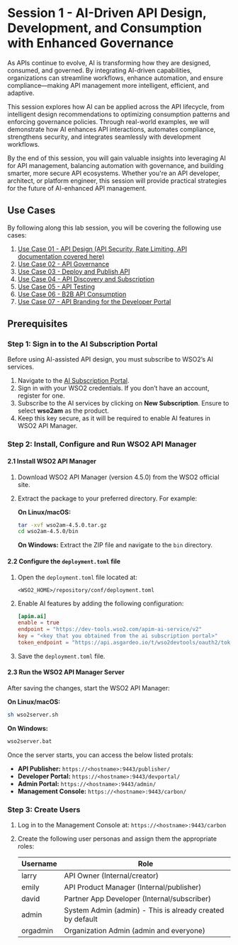 # Session 1 - AI-Driven API Design, Development, and Consumption with Enhanced Governance

As APIs continue to evolve, AI is transforming how they are designed, consumed, and governed. By integrating AI-driven capabilities, organizations can streamline workflows, enhance automation, and ensure compliance—making API management more intelligent, efficient, and adaptive.

This session explores how AI can be applied across the API lifecycle, from intelligent design recommendations to optimizing consumption patterns and enforcing governance policies. Through real-world examples, we will demonstrate how AI enhances API interactions, automates compliance, strengthens security, and integrates seamlessly with development workflows.

By the end of this session, you will gain valuable insights into leveraging AI for API management, balancing automation with governance, and building smarter, more secure API ecosystems. Whether you're an API developer, architect, or platform engineer, this session will provide practical strategies for the future of AI-enhanced API management.

## Use Cases

By following along this lab session, you will be covering the following use cases:

1. [Use Case 01 - API Design (API Security, Rate Limiting, API documentation covered here)](./Use%20Case%2001%20-%20API%20Design/README.md)
2. [Use Case 02 - API Governance](./Use%20Case%2002%20-%20API%20Governance/README.md)
3. [Use Case 03 - Deploy and Publish API](./Use%20Case%2003%20-%20Deploy%20and%20Publish%20API/README.md)
4. [Use Case 04 - API Discovery and Subscription](./Use%20Case%2004%20-%20API%20Discovery%20and%20Subscription/README.md)
5. [Use Case 05 - API Testing](./Use%20Case%2005%20-%20API%20Testing/README.md)
6. [Use Case 06 - B2B API Consumption](./Use%20Case%2006%20-%20B2B%20API%20Consumption/README.md)
7. [Use Case 07 - API Branding for the Developer Portal](./Use%20Case%2007%20-%20API%20Branding%20for%20the%20Developer%20Portal/README.md)

## Prerequisites

### Step 1: Sign in to the AI Subscription Portal

Before using AI-assisted API design, you must subscribe to WSO2’s AI services.

1. Navigate to the [AI Subscription Portal](https://ai-subscriptions.wso2.com).
2. Sign in with your WSO2 credentials. If you don’t have an account, register for one.
3. Subscribe to the AI services by clicking on **New Subscription**. Ensure to select **wso2am** as the product.
4. Keep this key secure, as it will be required to enable AI features in WSO2 API Manager.

### Step 2: Install, Configure and Run WSO2 API Manager

#### 2.1 Install WSO2 API Manager

1. Download WSO2 API Manager (version 4.5.0) from the WSO2 official site.
2. Extract the package to your preferred directory. For example:
   
   **On Linux/macOS:**
   ```sh
   tar -xvf wso2am-4.5.0.tar.gz
   cd wso2am-4.5.0/bin
   ```
   
   **On Windows:** Extract the ZIP file and navigate to the `bin` directory.

#### 2.2 Configure the `deployment.toml` file

1. Open the `deployment.toml` file located at:
   ```
   <WSO2_HOME>/repository/conf/deployment.toml
   ```

2. Enable AI features by adding the following configuration:
   
   ```toml
   [apim.ai]
   enable = true
   endpoint = "https://dev-tools.wso2.com/apim-ai-service/v2"
   key = "<key that you obtained from the ai subscription portal>"
   token_endpoint = "https://api.asgardeo.io/t/wso2devtools/oauth2/token"
   ```

3. Save the `deployment.toml` file.

#### 2.3 Run the WSO2 API Manager Server

After saving the changes, start the WSO2 API Manager:

**On Linux/macOS:**
```sh
sh wso2server.sh
```

**On Windows:**
```sh
wso2server.bat
```

Once the server starts, you can access the below listed protals:

- **API Publisher:** `https://<hostname>:9443/publisher/`
- **Developer Portal:** `https://<hostname>:9443/devportal/`
- **Admin Portal:** `https://<hostname>:9443/admin/`
- **Management Console:** `https://<hostname>:9443/carbon/`

### Step 3: Create Users

1. Log in to the Management Console at: `https://<hostname>:9443/carbon`
2. Create the following user personas and assign them the appropriate roles:

    | Username | Role |
    |----------|-----------------------------|
    | larry    | API Owner (Internal/creator) |
    | emily    | API Product Manager (Internal/publisher) |
    | david    | Partner App Developer (Internal/subscriber) |
    | admin    | System Admin (admin) - This is already created by default |
    | orgadmin | Organization Admin (admin and everyone) |
